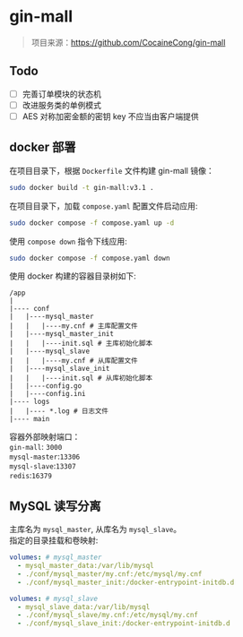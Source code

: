 # gin-mall

> 项目来源：https://github.com/CocaineCong/gin-mall
## Todo
- [ ] 完善订单模块的状态机
- [ ] 改进服务类的单例模式
- [ ] AES 对称加密金额的密钥 key 不应当由客户端提供

## docker 部署
在项目目录下，根据 `Dockerfile` 文件构建 gin-mall 镜像：
```bash
sudo docker build -t gin-mall:v3.1 .
```

在项目目录下，加载 `compose.yaml` 配置文件启动应用:
```bash
sudo docker compose -f compose.yaml up -d
```
使用 `compose down` 指令下线应用:
```bash
sudo docker compose -f compose.yaml down
```
使用 docker 构建的容器目录树如下:
```
/app
|
|---- conf
|   |----mysql_master
|   |   |----my.cnf # 主库配置文件
|   |----mysql_master_init
|   |   |----init.sql # 主库初始化脚本
|   |----mysql_slave
|   |   |----my.cnf # 从库配置文件
|   |----mysql_slave_init
|   |   |----init.sql # 从库初始化脚本
|   |----config.go
|   |----config.ini
|---- logs
|   |---- *.log # 日志文件
|---- main
```
容器外部映射端口： \
`gin-mall`: `3000` \
`mysql-master`:`13306` \
`mysql-slave`:`13307` \
`redis`:`16379`
## MySQL 读写分离
主库名为 `mysql_master`, 从库名为 `mysql_slave`。\
指定的目录挂载和卷映射:
```yaml
volumes: # mysql_master
  - mysql_master_data:/var/lib/mysql
  - ./conf/mysql_master/my.cnf:/etc/mysql/my.cnf
  - ./conf/mysql_master_init:/docker-entrypoint-initdb.d
```
```yaml
volumes: # mysql_slave
  - mysql_slave_data:/var/lib/mysql
  - ./conf/mysql_slave/my.cnf:/etc/mysql/my.cnf
  - ./conf/mysql_slave_init:/docker-entrypoint-initdb.d
```
